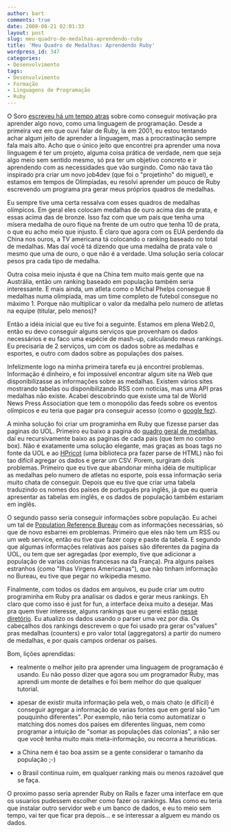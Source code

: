 ```yaml
---
author: bart
comments: true
date: 2008-08-21 02:01:33
layout: post
slug: meu-quadro-de-medalhas-aprendendo-ruby
title: 'Meu Quadro de Medalhas: Aprendendo Ruby'
wordpress_id: 347
categories:
- Desenvolvimento
tags:
- Desenvolvimento
- Formação
- Linguagens de Programação
- Ruby
---
```


O Soro [escreveu há um tempo atras](/2008/06/11/gerenciamento-pessoal/) sobre como conseguir motivação pra aprender algo novo, como uma linguagem de programação. Desde a primeira vez em que ouvi falar de Ruby, la em 2001, eu estou tentando achar algum jeito de aprender a linguagem, mas a procrastinação sempre fala mais alto. Acho que o único jeito que encontrei pra aprender uma nova linguagem é ter um projeto, alguma coisa prática de verdade, nem que seja algo meio sem sentido mesmo, só pra ter um objetivo concreto e ir aprendendo com as necessidades que vão surgindo. Como não tava tão inspirado pra criar um novo job4dev (que foi o "projetinho" do miguel), e estamos em tempos de Olimpíadas, eu resolvi aprender um pouco de Ruby escrevendo um programa pra gerar meus próprios quadros de medalhas.

Eu sempre tive uma certa ressalva com esses quadros de medalhas olímpicos. Em geral eles colocam medalhas de ouro acima das de prata, e essas acima das de bronze. Isso faz com que um país que tenha uma mísera medalha de ouro fique na frente de um outro que tenha 10 de prata, o que eu acho meio que injusto. É claro que agora com os EUA perdendo da China nos ouros, a TV americana tá colocando o ranking baseado no total de medalhas. Mas daí você tá dizendo que uma medalha de prata vale o mesmo que uma de ouro, o que não é a verdade. Uma solução seria colocar pesos pra cada tipo de medalha.

Outra coisa meio injusta é que na China tem muito mais gente que na Austrália, então um ranking baseado em população também seria interessante. E mais ainda, um atleta como o Michal Phelps consegue 8 medalhas numa olimpíada, mas um time completo de futebol consegue no máximo 1. Porque não multiplicar o valor da medalha pelo numero de atletas na equipe (titular, pelo menos)?

Então a idéia inicial que eu tive foi a seguinte. Estamos em plena Web2.0, então eu devo conseguir alguns serviços que provenham os dados necessários e eu faco uma espécie de mash-up, calculando meus rankings. Eu precisaria de 2 serviços, um com os dados sobre as medalhas e esportes, e outro com dados sobre as populações dos países.

Infelizmente logo na minha primeira tarefa eu já encontrei problemas. Informação é dinheiro, e foi impossível encontrar algum site na Web que disponibilizasse as informações sobre as medalhas. Existem vários sites mostrando tabelas ou disponibilizando RSS com noticias, mas uma API pras medalhas não existe. Acabei descobrindo que existe uma tal de World News Press Association que tem o monopólio das feeds sobre os eventos olímpicos e eu teria que pagar pra conseguir acesso (como o [google fez](http://maps.google.com/help/maps/2008summergames/)).

A minha solução foi criar um programinha em Ruby que fizesse parser das paginas do UOL. Primeiro eu baixo a pagina do [quadro geral de medalhas](http://olimpiadas.uol.com.br/2008/quadro-de-medalhas/index.jhtm), daí eu recursivamente baixo as paginas de cada pais (que tem no combo box). Não é exatamente uma solução elegante, mas graças as boas tags no fonte da UOL e ao [HPricot](http://code.whytheluckystiff.net/hpricot/) (uma biblioteca pra fazer parse de HTML) não foi tao difícil agregar os dados e gerar um CSV. Porem, surgiram dois problemas. Primeiro que eu tive que abandonar minha idéia de multiplicar as medalhas pelo numero de atletas no esporte, pois essa informação seria muito chata de conseguir. Depois que eu tive que criar uma tabela traduzindo os nomes dos países de português pra inglês, já que eu queria apresentar as tabelas em inglês, e os dados de população também estariam em inglês.

O segundo passo seria conseguir informações sobre população. Eu achei um tal de [Population Reference Bureau](http://www.prb.org/Datafinder/Topic/Bar.aspx?sort=v&order=d&variable=1) com as informações necessárias, só que de novo esbarrei em problemas. Primeiro que eles não tem um RSS ou um web service, então eu tive que fazer copy e paste da tabela. E segundo que algumas informações relativas aos países são diferentes da pagina da UOL, ou tem que ser agregadas (por exemplo, tive que adicionar a população de varias colonias francesas na da França). Pra alguns países estranhos (como "Ilhas Virgens Americanas"), que não tinham informação no Bureau, eu tive que pegar no wikipedia mesmo.

Finalmente, com todos os dados em arquivos, eu pude criar um outro programinha em Ruby pra analisar os dados e gerar meus rankings. Eh claro que como isso é just for fun, a interface deixa muito a desejar. Mas pra quem tiver interesse, alguns rankings que eu gerei estão [nesse diretório](http://bielsko.uwaterloo.ca/~ttonelli/rankings/). Eu atualizo os dados usando o parser uma vez por dia. Os cabeçalhos dos rankings descrevem o que foi usado pra gerar os"values" pras medalhas (counters) e pro valor total (aggregators) a partir do numero de medalhas, e por quais campos ordenar os países.

Bom, lições aprendidas:



	
  * realmente o melhor jeito pra aprender uma linguagem de programação é usando. Eu não posso dizer que agora sou um programador Ruby, mas aprendi um monte de detalhes e foi bem melhor do que qualquer tutorial.

	
  * apesar de existir muita informação pela web, o mais chato (e difícil) é conseguir agregar a informação de varias fontes que em geral são "um pouquinho diferentes". Por exemplo, não teria como automatizar o matching dos nomes dos países em diferentes línguas, nem como programar a intuição de "somar as populações das colonias", a não ser que você tenha muito mais meta-informação, ou recorra a heurísticas.

	
  * a China nem é tao boa assim se a gente considerar o tamanho da população ;-)

	
  * o Brasil continua ruim, em qualquer ranking mais ou menos razoável que se faça.


O proximo passo seria aprender Ruby on Rails e fazer uma interface em que os usuarios pudessem escolher como fazer os rankings. Mas como eu teria que instalar outro servidor web e um banco de dados,  e eu to meio sem tempo, vai ter que ficar pra depois... e se interessar a alguem eu mando os dados.
